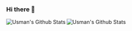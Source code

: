 ### Hi there 👋
 <img alt="Usman's Github Stats" src="https://github-readme-stats.vercel.app/api/top-langs/?username=MatrixUsman&hide=tex&title_color=ffffff&text_color=c9cacc& icon_color=2bbc8a&bg_color=1d1f21&langs_count=3">
 <img align="left" alt="Usman's Github Stats" src="https://github-readme-stats.vercel.app/api?username=MatrixUsman&show_icons=true&hide_border=true" />

